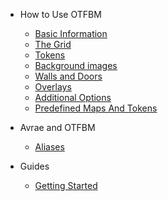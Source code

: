 - How to Use OTFBM

  - [Basic Information](/)
  - [The Grid](view.md)
  - [Tokens](tokens.md)
  - [Background images](background.md)
  - [Walls and Doors](wallsanddoors.md)
  - [Overlays](overlays.md)
  - [Additional Options](addops.md)
  - [Predefined Maps And Tokens](predefined-maps-and-tokens.md)

- Avrae and OTFBM

  - [Aliases](aliases.md)

- Guides

  - [Getting Started](guides_getting_started.md)